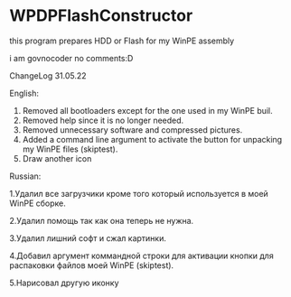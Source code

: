 # WPDPFlashConstructor
 this program prepares HDD or Flash for my WinPE assembly

i am govnocoder no comments:D

ChangeLog 31.05.22

English:
1. Removed all bootloaders except for the one used in my WinPE buil.
2. Removed help since it is no longer needed.
3. Removed unnecessary software and compressed pictures.
4. Added a command line argument to activate the button for unpacking my WinPE files (skiptest).
5. Draw another icon


Russian:

1.Удалил все загрузчики кроме того который используется в моей WinPE сборке.

2.Удалил помощь так как она теперь не нужна.

3.Удалил лишний софт и сжал картинки.

4.Добавил аргумент коммандной строки для активации кнопки для распаковки файлов моей WinPE (skiptest).

5.Нарисовал другую иконку
